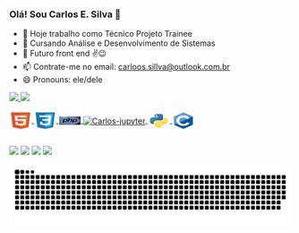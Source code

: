 ### Olá! Sou Carlos E. Silva  👋

- 🔭 Hoje trabalho como Técnico Projeto Trainee
- 🌱 Cursando Análise e Desenvolvimento de Sistemas
- 💬 Futuro front end ✌😉
- 📫 Contrate-me no email: carloos.sillva@outlook.com.br
- 😄 Pronouns: ele/dele
 <div>
  <a href="https://github.com/Carlloos-Sillva">
  <img height="160em" src="https://github-readme-stats.vercel.app/api?username=Carlloos-Sillva&show_icons=true&theme=dark&include_all_commits=true&count_private=true"/>
  <img height="160em" src="https://github-readme-stats.vercel.app/api/top-langs/?username=Carlloos-Sillva&layout=compact&langs_count=7&theme=dark"/>
</div>
<div style="display: inline_block"><br>
  <img align="center" alt="Carlos-HTML" height="30" width="40" src="https://raw.githubusercontent.com/devicons/devicon/master/icons/html5/html5-original.svg">
  <img align="center" alt="Carlos-CSS" height="30" width="40" src="https://raw.githubusercontent.com/devicons/devicon/master/icons/css3/css3-original.svg">
  <img align="center" alt="Carlos-PHP" height="30" width="40" src="https://raw.githubusercontent.com/devicons/devicon/master/icons/php/php-original.svg">
  <img align="center" alt="Carlos-jupyter" height="30" width="40" src="https://github.com/Carlloos-Sillva/notebook/blob/master/jupyter.svg">
  <img align="center" alt="Carlos-Python" height="30" width="40" src="https://raw.githubusercontent.com/devicons/devicon/master/icons/python/python-original.svg">
  <img align="center" alt="Carlos-C" height="30" width="40" src="https://raw.githubusercontent.com/devicons/devicon/master/icons/c/c-original.svg">
</div>
  
  ##
  
<div> 
  <a href="https://www.linkedin.com/in/carlos-silva-b7244920b/" target="_blank"><img src="https://img.shields.io/badge/-LinkedIn-%230077B5?style=for-the-badge&logo=linkedin&logoColor=white" target="-blank"></a> 
 	<a href="mailto:carloos.sillva@outlook.com.br" target="_blank"><img src="https://img.shields.io/badge/Microsoft_Outlook-0078D4?style=for-the-badge&logo=microsoft-outlook&logoColor=white" target="-blank"></a>
  <a href="https://discord.gg/FhP7asqxT6" target="_blank"><img src="https://img.shields.io/badge/Discord-7289DA?style=for-the-badge&logo=discord&logoColor=white" target="-blank"></a> 
  <a href = "mailto:carloos.sillva13@gmail.com"><img src="https://img.shields.io/badge/-Gmail-%23333?style=for-the-badge&logo=gmail&logoColor=white" target="-blank"></a>
 
  ![Snake animation](https://github.com/Carlloos-Sillva/Carlloos-Sillva/blob/output/github-contribution-grid-snake.svg)
 
</div>
